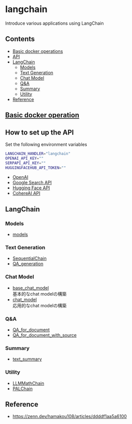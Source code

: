 # langchain
Introduce various applications using LangChain

## Contents
* [Basic docker operations](#basic-docker-operations)
* [API](#api)
* [LangChain](#langchain)
    * [Models](#models)
    * [Text Generation](#text-generation)
    * [Chat Model](#chat-model)
    * [Q&A](#qa)
    * [Summary](#summary)
    * [Utility](#utility)
* [Reference](#reference) 


## [Basic docker operation](https://github.com/fuyu-quant/dockerfile-for-data-scientists)

## How to set up the API
Set the following environment variables
```bash
LANGCHAIN_HANDLER="langchain"
OPENAI_API_KEY=""
SERPAPI_API_KEY=""
HUGGINGFACEHUB_API_TOKEN=""

```

* [OpenAI](https://platform.openai.com/account/api-keys)
* [Google Search API](https://serpapi.com/dashboard)
* [Hugging Face API](https://huggingface.co/settings/tokens)
* [CohereAI API](https://dashboard.cohere.ai/api-keys)


## LangChain


### Models
* [models](https://github.com/fuyu-quant/langchain/blob/main/examples/models.ipynb)

### Text Generation
* [SequentialChain](https://github.com/fuyu-quant/langchain/blob/main/examples/SequentialChain.ipynb)
* [QA_generation](https://github.com/fuyu-quant/langchain/blob/main/examples/QA_generation.ipynb)


### Chat Model
* [base_chat_model](https://github.com/fuyu-quant/langchain/blob/main/examples/base_chat_model.ipynb)  
基本的なchat modelの構築
* [chat_model](https://github.com/fuyu-quant/langchain/blob/main/examples/chat_model.ipynb)  
応用的なchat modelの構築



### Q&A
* [QA_for_document](https://github.com/fuyu-quant/langchain/blob/main/examples/QA_for_document.ipynb)
* [QA_for_document_with_source](https://github.com/fuyu-quant/langchain/blob/main/examples/QA_for_document_with_source.ipynb)



### Summary
* [text_summary](https://github.com/fuyu-quant/langchain/blob/main/examples/text_summary.ipynb)



### Utility
* [LLMMathChain](https://github.com/fuyu-quant/langchain/blob/main/examples/LLMMathChain.ipynb)
* [PALChain](https://github.com/fuyu-quant/langchain/blob/main/examples/PALChain.ipynb)



## Reference
* https://zenn.dev/hamakou108/articles/ddddf1aa5a6100